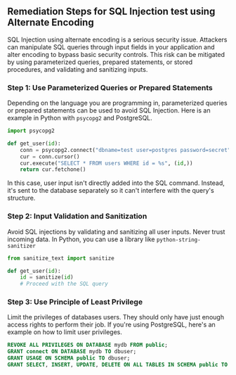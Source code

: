 

## Remediation Steps for SQL Injection test using Alternate Encoding
SQL Injection using alternate encoding is a serious security issue. Attackers can manipulate SQL queries through input fields in your application and alter encoding to bypass basic security controls. This risk can be mitigated by using parameterized queries, prepared statements, or stored procedures, and validating and sanitizing inputs.

### Step 1: Use Parameterized Queries or Prepared Statements
Depending on the language you are programming in, parameterized queries or prepared statements can be used to avoid SQL Injection. Here is an example in Python with `psycopg2` and PostgreSQL.

```python
import psycopg2

def get_user(id):
    conn = psycopg2.connect("dbname=test user=postgres password=secret")
    cur = conn.cursor()
    cur.execute("SELECT * FROM users WHERE id = %s", (id,))
    return cur.fetchone()
```

In this case, user input isn't directly added into the SQL command. Instead, it's sent to the database separately so it can't interfere with the query's structure.

### Step 2: Input Validation and Sanitization
Avoid SQL injections by validating and sanitizing all user inputs. Never trust incoming data. In Python, you can use a library like `python-string-sanitizer`

```python
from sanitize_text import sanitize

def get_user(id):
    id = sanitize(id)
    # Proceed with the SQL query
```

### Step 3: Use Principle of Least Privilege
Limit the privileges of databases users. They should only have just enough access rights to perform their job. If you're using PostgreSQL, here's an example on how to limit user privileges.

```SQL
REVOKE ALL PRIVILEGES ON DATABASE mydb FROM public;
GRANT connect ON DATABASE mydb TO dbuser;
GRANT USAGE ON SCHEMA public TO dbuser;
GRANT SELECT, INSERT, UPDATE, DELETE ON ALL TABLES IN SCHEMA public TO dbuser;
```